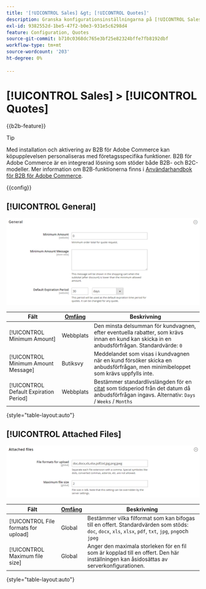 ```yaml
---
title: '[!UICONTROL Sales] &gt; [!UICONTROL Quotes]'
description: Granska konfigurationsinställningarna på [!UICONTROL Sales] &gt; [!UICONTROL Quotes] sidan för Commerce Admin.
exl-id: 9382552d-1be5-47f2-b0e3-931e5c6298d4
feature: Configuration, Quotes
source-git-commit: b710c0368dc765e3bf25e82324bffe7fb8192dbf
workflow-type: tm+mt
source-wordcount: '203'
ht-degree: 0%

---
```


# [!UICONTROL Sales] > [!UICONTROL Quotes]

{{b2b-feature}}

>[!TIP]
>
>Med installation och aktivering av B2B för Adobe Commerce kan köpupplevelsen personaliseras med företagsspecifika funktioner. B2B för Adobe Commerce är en integrerad lösning som stöder både B2B- och B2C-modeller. Mer information om B2B-funktionerna finns i [Användarhandbok för B2B för Adobe Commerce](https://experienceleague.adobe.com/docs/commerce-admin/b2b/introduction.html).

{{config}}

<!-- [Quotes](https://docs.magento.com/user-guide/sales/quotes.html) -->

## [!UICONTROL General]

![Allmänt](./assets/quotes-general.png)<!-- zoom -->

| Fält | [Omfång](../../getting-started/websites-stores-views.md#scope-settings) | Beskrivning |
|--- |--- |--- |
| [!UICONTROL Minimum Amount] | Webbplats | Den minsta delsumman för kundvagnen, efter eventuella rabatter, som krävs innan en kund kan skicka in en anbudsförfrågan. Standardvärde: `0` |
| [!UICONTROL Minimum Amount Message] | Butiksvy | Meddelandet som visas i kundvagnen när en kund försöker skicka en anbudsförfrågan, men minimibeloppet som krävs uppfylls inte. |
| [!UICONTROL Default Expiration Period] | Webbplats | Bestämmer standardlivslängden för en [citat](../../b2b/quote-price-negotiation.md) som tidsperiod från det datum då anbudsförfrågan ingavs. Alternativ: `Days` / `Weeks` / `Months` |

{style="table-layout:auto"}

## [!UICONTROL Attached Files]

![Bifogade filer](./assets/quotes-attached-files.png)<!-- zoom -->

| Fält | [Omfång](../../getting-started/websites-stores-views.md#scope-settings) | Beskrivning |
|--- |--- |--- |
| [!UICONTROL File formats for upload] | Global | Bestämmer vilka filformat som kan bifogas till en offert. Standardvärden som stöds: `doc`, `docx`, `xls`, `xlsx`, `pdf`, `txt`, `jpg`, `png`och `jpeg` |
| [!UICONTROL Maximum file size] | Global | Anger den maximala storleken för en fil som är kopplad till en offert. Den här inställningen kan åsidosättas av serverkonfigurationen. |

{style="table-layout:auto"}
